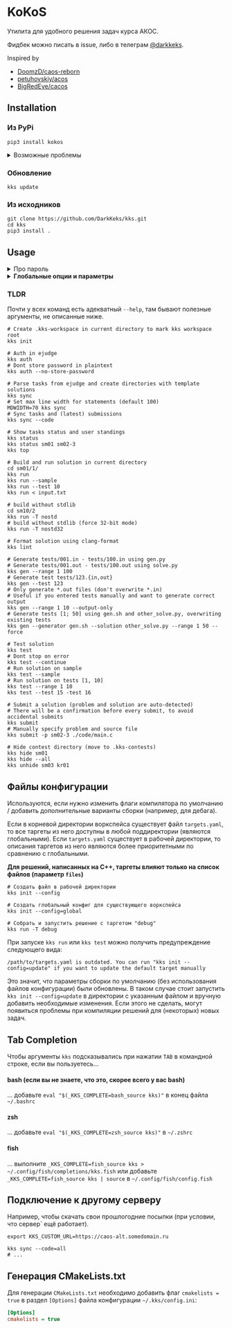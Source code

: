 # KoKoS

Утилита для удобного решения задач курса АКОС.

Фидбек можно писать в issue, либо в телеграм [@darkkeks](https://t.me/darkkeks).

Inspired by
- [DoomzD/caos-reborn](https://github.com/DoomzD/caos-reborn)
- [petuhovskiy/acos](https://github.com/petuhovskiy/acos)
- [BigRedEye/cacos](https://github.com/BigRedEye/cacos)

## Installation

### Из PyPi

```shell
pip3 install kokos
```

<details>
  <summary>Возможные проблемы</summary>

  - Скрипт не добавлен в `PATH`. При установке будет варнинг такого вида:

    ```
    WARNING: The script kks is installed in '/home/darkkeks/.local/bin' which is not on PATH.
    Consider adding this directory to PATH or, if you prefer to suppress this warning, use --no-warn-script-location.
    ```

    Чтобы добавить его в `PATH`, можно дописать подобную строку в `.bashrc`/`.zshrc`:
    ```shell
    PATH="/home/darkkeks/.local/bin":"$PATH"
    ```
</details>

### Обновление

```shell
kks update
```

### Из исходников

```shell script
git clone https://github.com/DarkKeks/kks.git
cd kks
pip3 install .
```

## Usage

<details>
  <summary>Про пароль</summary>

  Для использования не обязательна авторизация в ejudge.
  Сборка, линтер, тестирование и генерация тестов будет работать без авторизации.

  Также, у `kks auth` есть флаг `--no-store-password`, который сохранит локально только логин и id контеста, но не пароль.
  Пароль будет запрашиваться каждый раз, когда сессия протухает.

  Без этого флага, пароль хранится в **plaintext** в файле `~/.kks/config.ini`.
</details>

<details>
  <summary><b>Глобальные опции и параметры</b></summary>

  Настраиваемые параметры (данные для авторизации и глобальные опции) хранятся в файле `~/.kks/config.ini`

  #### Auth
  Данные для авторизации в Ejudge

  Доступные опции - `login`, `contest`, `password` (опционально)

  #### Options
  Глобальные опции, можно переопределять через переменные окружения

  Опции:
   - `mdwidth` (по умолчанию `100`) - максимальная ширина текста в условиях при конвертации в Markdown
   - `max-kr` - считать максимальные баллы для тестирующихся задач из КР (`kks top --max`). Результаты могут значительно отличаться от реальных баллов.
   - `deadline-warning-days` - за сколько дней до дедлайна выделять контест в выводе `kks deadlines` и `kks status --todo` (по умолчанию - 1 день)
   - `sort-todo-by-deadline` (по умолчанию `True`) - включить сортировку по дедлайнам в `kks status --todo`
   - `global-opt-out` - отказаться от отправки статистики для глобального рейтинга
   - `save-html-statements`, `save-md-statements` (по умолчанию оба значения `true`) - выбор формата сохранения условий при синхронизации
   - `save-attachments` (по умолчанию `true`) - сохранять приложенные к условиям файлы
   - `cmakelists` (по умолчанию `false`) - генерировать CMakeLists.txt

  Имена переменных окружения, если они используются, должны быть в upper-case. Например, для переопределения опции `save-html-statements` используется переменная окружения `SAVE_HTML_STATEMENTS`

</details>

[comment]: <> (### Демо)

[comment]: <> (<!--suppress HtmlDeprecatedAttribute -->)

[comment]: <> (<p align="center">)

[comment]: <> (    <a href="https://asciinema.org/a/gurNCntp5t6ocRp2dW8vvWO7v" target="_blank">)

[comment]: <> (        <!--suppress HtmlRequiredAltAttribute -->)

[comment]: <> (        <img src="https://asciinema.org/a/gurNCntp5t6ocRp2dW8vvWO7v.svg" />)

[comment]: <> (    </a>)

[comment]: <> (</p>)

### TLDR

Почти у всех команд есть адекватный `--help`, там бывают полезные аргументы, не описанные ниже.

```shell script
# Create .kks-workspace in current directory to mark kks workspace root
kks init

# Auth in ejudge
kks auth
# Dont store password in plaintext
kks auth --no-store-password

# Parse tasks from ejudge and create directories with template solutions
kks sync
# Set max line width for statements (default 100)
MDWIDTH=70 kks sync
# Sync tasks and (latest) submissions
kks sync --code

# Show tasks status and user standings
kks status
kks status sm01 sm02-3
kks top

# Build and run solution in current directory
cd sm01/1/
kks run
kks run --sample
kks run --test 10
kks run < input.txt

# build without stdlib
cd sm10/2
kks run -T nostd
# build without stdlib (force 32-bit mode)
kks run -T nostd32

# Format solution using clang-format
kks lint

# Generate tests/001.in - tests/100.in using gen.py
# Generate tests/001.out - tests/100.out using solve.py
kks gen --range 1 100
# Generate test tests/123.{in,out}
kks gen --test 123
# Only generate *.out files (don't overwrite *.in)
# Useful if you entered tests manually and want to generate correct output
kks gen --range 1 10 --output-only
# Generate tests [1; 50] using gen.sh and other_solve.py, overwriting existing tests
kks gen --generator gen.sh --solution other_solve.py --range 1 50 --force

# Test solution
kks test
# Dont stop on error
kks test --continue
# Run solution on sample
kks test --sample
# Run solution on tests [1, 10]
kks test --range 1 10
kks test --test 15 -test 16

# Submit a solution (problem and solution are auto-detected)
# There will be a confirmation before every submit, to avoid accidental submits
kks submit
# Manually specify problem and source file
kks submit -p sm02-3 ./code/main.c

# Hide contest directory (move to .kks-contests)
kks hide sm01
kks hide --all
kks unhide sm03 kr01
```

## Файлы конфигурации

Используются, если нужно изменить флаги компилятора по умолчанию / добавить дополнительные варианты сборки (например, для дебага).

Если в корневой директории воркспейса существует файл `targets.yaml`, то все таргеты из него доступны в любой поддиректории (являются глобальными).
Если `targets.yaml` существует в рабочей директории, то описания таргетов из него являются более приоритетными по сравнению с глобальными.

**Для решений, написанных на C++, таргеты влияют только на список файлов (параметр `files`)**

```shell script
# Создать файл в рабочей директории
kks init --config

# Создать глобальный конфиг для существующего воркспейса
kks init --config=global

# Собрать и запустить решение с таргетом "debug"
kks run -T debug
```

При запуске `kks run` или `kks test` можно получить предупреждение следующего вида:

```
/path/to/targets.yaml is outdated. You can run "kks init --config=update" if you want to update the default target manually
```

Это значит, что параметры сборки по умолчанию (без использования файлов конфигурации) были обновлены.
В таком случае стоит запустить `kks init --config=update` в директории с указанным файлом и вручную добавить необходимые изменения.
Если этого не cделать, могут появиться проблемы при компиляции решений для (некоторых) новых задач.

## Tab Completion

Чтобы аргументы `kks` подсказывались при нажатии `TAB` в командной строке, если вы пользуетесь...

#### bash (если вы не знаете, что это, скорее всего у вас bash)

... добавьте `eval "$(_KKS_COMPLETE=bash_source kks)"` в конец файла `~/.bashrc`

#### zsh

... добавьте `eval "$(_KKS_COMPLETE=zsh_source kks)"` в `~/.zshrc`

#### fish

... выполните `_KKS_COMPLETE=fish_source kks > ~/.config/fish/completions/kks.fish` или добавьте `_KKS_COMPLETE=fish_source kks | source` в `~/.config/fish/config.fish`

## Подключение к другому серверу

Например, чтобы скачать свои прошлогодние посылки (при условии, что сервер` ещё работает).

```shell script
export KKS_CUSTOM_URL=https://caos-alt.somedomain.ru

kks sync --code=all
# ...
```

## Генерация CMakeLists.txt

Для генерации `CMakeLists.txt` необходимо добавить флаг `cmakelists = true` в раздел `[Options]` файла конфигурации `~/.kks/config.ini`:

```ini
[Options]
cmakelists = true
```